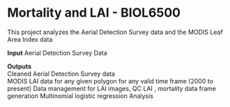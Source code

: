 # Mortality and LAI - BIOL6500
This project analyzes the Aerial Detection Survey data and the MODIS Leaf Area Index data 

**Input**
Aerial Detection Survey Data  

**Outputs**  
Cleaned  Aerial Detection Survey data  
MODIS LAI data for any given polygon for any valid time frame (2000 to present)
Data management for LAI images, QC 
LAI , mortality data frame generation
Multinomial logistic regression Analysis
